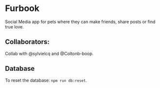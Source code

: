 # Furbook

Social Media app for pets where they can make friends, share posts or find true love.

## Collaborators:

Collab with @sylvielcq and @Coltonb-boop.

## Database

To reset the database: `npm run db:reset`.
